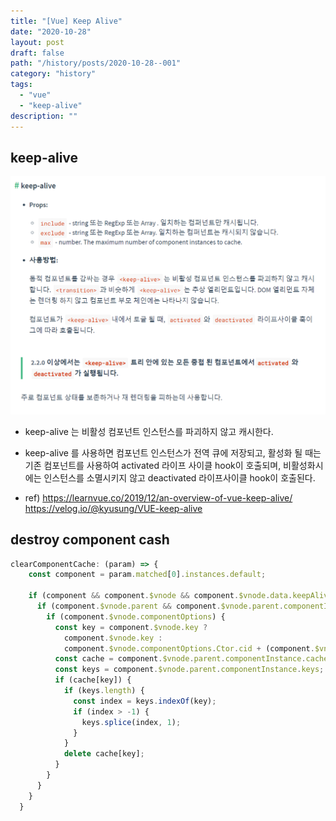 ```yaml
---
title: "[Vue] Keep Alive"
date: "2020-10-28"
layout: post
draft: false
path: "/history/posts/2020-10-28--001"
category: "history"
tags:
  - "vue"
  - "keep-alive"
description: ""
---
```


## keep-alive
![](./001-01.PNG)
* keep-alive 는 비활성 컴포넌트 인스턴스를 파괴하지 않고 캐시한다.
* keep-alive 를 사용하면 컴포넌트 인스턴스가 전역 큐에 저장되고, 활성화 될 때는 기존 컴포넌트를 사용하여 activated 라이프 사이클 hook이 호출되며, 비활성화시에는 인스턴스를 소멸시키지 않고 deactivated 라이프사이클 hook이 호출된다.

* ref) https://learnvue.co/2019/12/an-overview-of-vue-keep-alive/
       https://velog.io/@kyusung/VUE-keep-alive

## destroy component cash
```javascript
clearComponentCache: (param) => {
    const component = param.matched[0].instances.default;

    if (component && component.$vnode && component.$vnode.data.keepAlive) {
      if (component.$vnode.parent && component.$vnode.parent.componentInstance && component.$vnode.parent.componentInstance.cache) {
        if (component.$vnode.componentOptions) {
          const key = component.$vnode.key ? 
            component.$vnode.key :
            component.$vnode.componentOptions.Ctor.cid + (component.$vnode.componentOptions.tag ? `::${component.$vnode.componentOptions.tag}` : '');
          const cache = component.$vnode.parent.componentInstance.cache;
          const keys = component.$vnode.parent.componentInstance.keys;
          if (cache[key]) {
            if (keys.length) {
              const index = keys.indexOf(key);
              if (index > -1) {
                keys.splice(index, 1);
              }
            }
            delete cache[key];
          }
        }
      }
    }
  }
```
